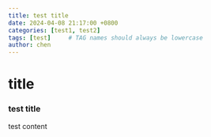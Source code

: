 ```yaml
---
title: test title
date: 2024-04-08 21:17:00 +0800
categories: [test1, test2]
tags: [test]     # TAG names should always be lowercase
author: chen 
---
```


# title

### test title

test content